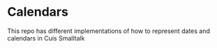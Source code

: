 # Calendars
This repo has different implementations of how to represent dates and calendars in Cuis Smalltalk
